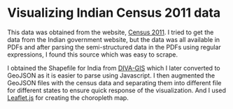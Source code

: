 Visualizing Indian Census 2011 data
===================================

This data was obtained from the website, [Census 2011](http://www.census2011.co.in). I tried to get the data from the Indian government website, but the data was all available in PDFs and after parsing the semi-structured data in the PDFs using regular expressions, I found this source which was easy to scrape.

I obtained the Shapefile for India from [DIVA-GIS](http://www.diva-gis.org/gdata) which I later converted to GeoJSON as it is easier to parse using Javascript. I then augmented the GeoJSON files with the census data and separating them into different file for different states to ensure quick response of the visualization. And I used [Leaflet.js](http://leafletjs.com/) for creating the choropleth map.
